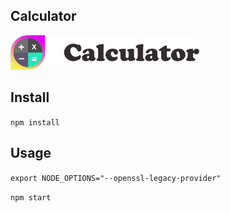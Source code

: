 ## Calculator

<img src="Logotype primary.png" width="60%" height="60%" />

## Install

`npm install`

## Usage

`export NODE_OPTIONS="--openssl-legacy-provider"`

`npm start`
